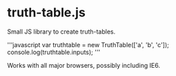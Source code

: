# truth-table.js

Small JS library to create truth-tables.

'''javascript
var truthtable = new TruthTable(['a', 'b', 'c']);
console.log(truthtable.inputs);
'''

Works with all major browsers, possibly including IE6.